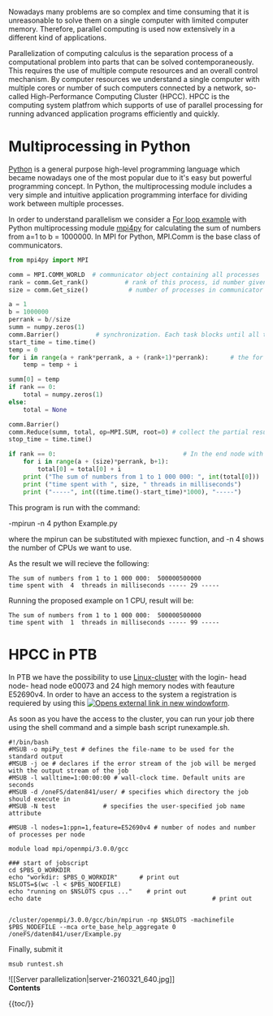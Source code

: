 Nowadays many problems are so complex and time consuming that it is unreasonable to solve them on a single computer with limited computer memory. Therefore, parallel computing is used now extensively in a different kind of applications.

Parallelization of computing calculus is the separation process of a computational problem into parts that can be solved contemporaneously. This requires the use of multiple compute resources and an overall control mechanism. By computer resources we understand a single computer with multiple cores or number of such computers connected by a network, so-called High-Performance Computing Cluster (HPCC).  HPCC is the computing system platfrom which supports of use of parallel processing for running advanced application programs efficiently and quickly.

# Multiprocessing in Python

[Python](https://www.python.org/) is a general purpose high-level programming language which became nowadays one of the most popular due to it's easy but powerful programming concept.  In Python, the multiprocessing module includes a very simple and intuitive application programming interface for dividing work between multiple processes.

In order to understand parallelism we consider a [For loop example](https://stackoverflow.com/questions/50979373/using-mpi4py-to-parallelize-a-for-loop-on-a-compute-cluster/51318100) with Python multiprocessing module [mpi4py](https://mpi4py.readthedocs.io/en/stable/) for calculating the sum of numbers from a=1 to b = 1000000.  In MPI for Python, MPI.Comm is the base class of communicators.

```python
from mpi4py import MPI

comm = MPI.COMM_WORLD  # communicator object containing all processes
rank = comm.Get_rank()          # rank of this process, id number given to process
size = comm.Get_size()           # number of processes in communicator

a = 1
b = 1000000
perrank = b//size
summ = numpy.zeros(1)
comm.Barrier()          # synchronization. Each task blocks until all tasks reach a Barrier() call
start_time = time.time()
temp = 0
for i in range(a + rank*perrank, a + (rank+1)*perrank):      # the for loop will execute in every node
    temp = temp + i

summ[0] = temp
if rank == 0:
    total = numpy.zeros(1)
else:
    total = None

comm.Barrier()
comm.Reduce(summ, total, op=MPI.SUM, root=0) # collect the partial results and add to the total sum
stop_time = time.time()

if rank == 0:                                   # In the end node with rank zero will add the results from all the nodes
    for i in range(a + (size)*perrank, b+1):
        total[0] = total[0] + i
    print ("The sum of numbers from 1 to 1 000 000: ", int(total[0]))
    print ("time spent with ", size, " threads in milliseconds")
    print ("-----", int((time.time()-start_time)*1000), "-----")
```

This program is run with the command:

-mpirun -n 4  python Example.py

where the mpirun can be substituted with mpiexec function, and -n 4 shows the number of CPUs we want to use.

As the result we will recieve the following:

`The sum of numbers from 1 to 1 000 000:  500000500000`  
`time spent with  4  threads in milliseconds ----- 29 -----`

Running the proposed example on 1 CPU, result will be:

`The sum of numbers from 1 to 1 000 000:  500000500000`  
`time spent with  1  threads in milliseconds ----- 99 -----`

# HPCC in PTB

In PTB we have the possibility to use [Linux-cluster](http://intranet.ptb.de/index.php?id=linux-rechencluster) with the login- head node- head node e00073 and 24 high memory nodes with feauture E52690v4. In order to have an access to the system a registration is requiered by using this [![Opens external link in new window](http://intranet.ptb.de/typo3/sysext/rtehtmlarea/res/accessibilityicons/img/external_link_new_window.gif)form](http://e00073.berlin.ptb.de/usage/Antrag_Version_0.95.doc).

As soon as you have the access to the cluster, you can run your job there using the shell command and a simple bash script runexample.sh.

```shell
#!/bin/bash
#MSUB -o mpiPy_test # defines the file-name to be used for the standard output
#MSUB -j oe # declares if the error stream of the job will be merged with the output stream of the job
#MSUB -l walltime=1:00:00:00 # wall-clock time. Default units are seconds
#MSUB -d /oneFS/daten841/user/ # specifies which directory the job should execute in
#MSUB -N test             # specifies the user-specified job name attribute

#MSUB -l nodes=1:ppn=1,feature=E52690v4 # number of nodes and number of processes per node

module load mpi/openmpi/3.0.0/gcc

### start of jobscript
cd $PBS_O_WORKDIR
echo "workdir: $PBS_O_WORKDIR"      # print out
NSLOTS=$(wc -l < $PBS_NODEFILE)
echo "running on $NSLOTS cpus ..."    # print out
echo date                                               # print out


/cluster/openmpi/3.0.0/gcc/bin/mpirun -np $NSLOTS -machinefile $PBS_NODEFILE --mca orte_base_help_aggregate 0   /oneFS/daten841/user/Example.py
```

Finally, submit it

`msub runtest.sh`

![[Server parallelization|server-2160321_640.jpg]]  
**Contents**

{{toc/}}